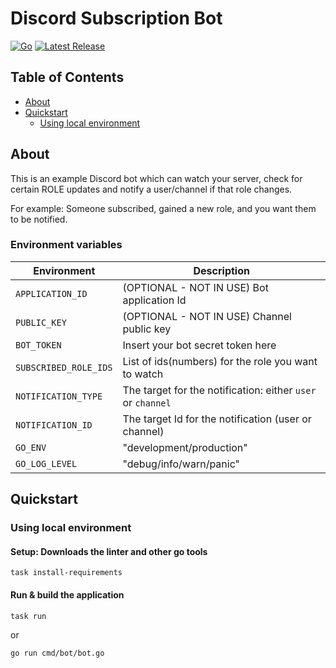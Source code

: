 # Discord Subscription Bot

[![Go](https://github.com/ftamas88/discord-subscription-bot/actions/workflows/go.yml/badge.svg)](https://github.com/ftamas88/discord-subscription-bot/actions/workflows/go.yml)
[![Latest Release](https://github.com/ftamas88/discord-subscription-bot/actions/workflows/release.yml/badge.svg)](https://github.com/ftamas88/discord-subscription-bot/actions/workflows/release.yml)

## Table of Contents
- [About](#about)
- [Quickstart](#quickstart)
    + [Using local environment](#using-local-environment)


## About

This is an example Discord bot which can watch your server, check for certain ROLE updates and notify a user/channel if that role changes.

For example: Someone subscribed, gained a new role, and you want them to be notified.

### Environment variables

| Environment           | Description                                                 |
|-----------------------|-------------------------------------------------------------|
| `APPLICATION_ID`      | (OPTIONAL - NOT IN USE) Bot application Id                  |
| `PUBLIC_KEY`          | (OPTIONAL - NOT IN USE) Channel public key                  |
| `BOT_TOKEN`           | Insert your bot secret token here                           |
| `SUBSCRIBED_ROLE_IDS` | List of ids(numbers) for the role you want to watch         |
| `NOTIFICATION_TYPE`   | The target for the notification: either `user` or `channel` |
| `NOTIFICATION_ID`     | The target Id for the notification (user or channel)        |
| `GO_ENV`              | "development/production"                                    |
| `GO_LOG_LEVEL`        | "debug/info/warn/panic"                                     |


## Quickstart
### Using local environment

#### Setup: Downloads the linter and other go tools
```shell
task install-requirements
```

#### Run & build the application
```shell
task run
```
or

```shell
go run cmd/bot/bot.go
```
